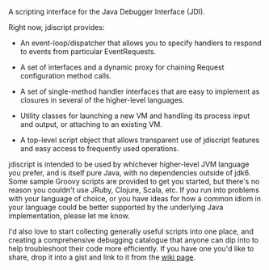 A scripting interface for the Java Debugger Interface (JDI).  

Right now, jdiscript provides:

- An event-loop/dispatcher that allows you to specify handlers to respond to
  events from particular EventRequests.
  
- A set of interfaces and a dynamic proxy for chaining Request configuration 
  method calls.
  
- A set of single-method handler interfaces that are easy to implement as 
  closures in several of the higher-level languages.
  
- Utility classes for launching a new VM and handling its process input and
  output, or attaching to an existing VM.
  
- A top-level script object that allows transparent use of jdiscript features
  and easy access to frequently used operations.


jdiscript is intended to be used by whichever higher-level JVM language you 
prefer, and is itself pure Java, with no dependencies outside of jdk6.  Some 
sample Groovy scripts are provided to get you started, but there's no reason 
you couldn't use JRuby, Clojure, Scala, etc.  If you run into problems with 
your language of choice, or you have ideas for how a common idiom in your 
language could be better supported by the underlying Java implementation, 
please let me know.  

I'd also love to start collecting generally useful scripts into one place, and 
creating a comprehensive debugging catalogue that anyone can dip into to help
troubleshoot their code more efficiently.  If you have one you'd like to share, 
drop it into a gist and link to it from the [wiki page](http://wiki.github.com/jfager/jdiscript/useful-jdiscripts).      

